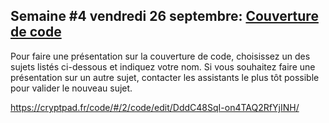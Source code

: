 ## Semaine #4 vendredi 26 septembre: [Couverture de code](https://github.com/umontreal-diro/IFT3913/issues/3)

Pour faire une présentation sur la couverture de code, choisissez un des sujets listés ci-dessous et indiquez votre nom. Si vous souhaitez faire une présentation sur un autre sujet, contacter les assistants le plus tôt possible pour valider le nouveau sujet.

https://cryptpad.fr/code/#/2/code/edit/DddC48SqI-on4TAQ2RfYjINH/